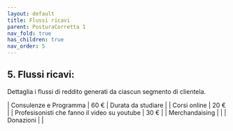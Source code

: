 ```yaml
---
layout: default
title: Flussi ricavi
parent: PosturaCorretta 1
nav_fold: true
has_children: true
nav_order: 5
---
```


##  5. **Flussi ricavi**:  

Dettaglia i flussi di reddito generati da ciascun segmento di clientela.



| Consulenze e Programma  |  60 € | Durata da studiare |
| Corsi online | 20 € |
| Profesisonisti che fanno il video su youtube | 30 € |
| Merchandaising |  |
| Donazioni |  | 

